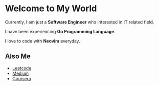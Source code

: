 # Welcome to My World

Currently, I am just a **Software Engineer** who interested in IT related field.

I have been experiencing **Go Programming Language**.

I love to code with **Neovim** everyday.

## Also Me

* [Leetcode](https://leetcode.com/imkk000)
* [Medium](https://medium.com/@imkk000)
* [Coursera](https://www.coursera.org/user/dd6c531a628fd3e53ef42e58458f366d)
